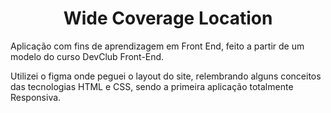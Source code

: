 <h1 align="center">Wide Coverage Location</h1>

Aplicação com fins de aprendizagem em Front End, feito a partir de um modelo do curso DevClub Front-End.

Utilizei o figma onde peguei o layout do site, relembrando alguns conceitos das tecnologias HTML e CSS, sendo a primeira aplicação totalmente Responsiva.

##

<img src="" />
<img src="" />
